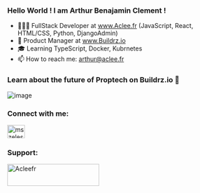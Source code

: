 ### Hello World ! I am Arthur Benajamin Clement !

- 👨🏻‍💻 FullStack Developer at www.Aclee.fr (JavaScript, React, HTML/CSS, Python, DjangoAdmin)
- 🦫 Product Manager at www.Buildrz.io 
- 🎓 Learning TypeScript, Docker, Kubrnetes
- 📫 How to reach me: arthur@aclee.fr

### Learn about the future of Proptech on Buildrz.io 🏢

![image](https://user-images.githubusercontent.com/44200503/190443947-b8b0ddae-84f5-4ff8-ba6a-9ae908c93225.png)

<h3 align="left">Connect with me:</h3>
<p align="left">
<a href="https://twitter.com/ArthurCIement" target="blank"><img align="center" src="https://raw.githubusercontent.com/rahuldkjain/github-profile-readme-generator/master/src/images/icons/Social/twitter.svg" alt="mszeles" height="30" width="40" /></a>
</p>

<h3 align="left">Support:</h3>
<p><a href="https://www.buymeacoffee.com/acleefr"> <img align="left" src="https://cdn.buymeacoffee.com/buttons/v2/default-yellow.png" height="50" width="210" alt="Acleefr" /></a></p><br><br>

<!--
**Acleefr/acleefr** is a ✨ _special_ ✨ repository because its `README.md` (this file) appears on your GitHub profile.

Here are some ideas to get you started:

- 🔭 I’m currently working on ...
- 🌱 I’m currently learning ...
- 👯 I’m looking to collaborate on ...
- 🤔 I’m looking for help with ...
- 💬 Ask me about ...
- 📫 How to reach me: ...
- 😄 Pronouns: ...
- ⚡ Fun fact: ...
-->
